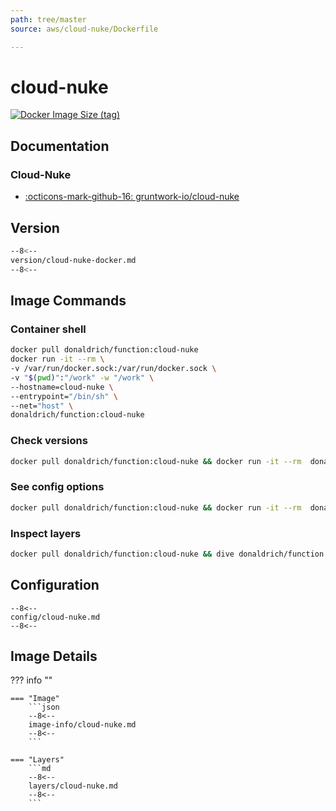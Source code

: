 ```yaml
---
path: tree/master
source: aws/cloud-nuke/Dockerfile

---
```


# cloud-nuke

[![Docker Image Size (tag)](https://img.shields.io/docker/image-size/donaldrich/function/cloud-nuke?color=blue&label=donaldrich/function:cloud-nuke&logo=docker&style=flat-square)](https://hub.docker.com/r/donaldrich/function/cloud-nuke)

## Documentation

### Cloud-Nuke

* [:octicons-mark-github-16: gruntwork-io/cloud-nuke](https://github.com/gruntwork-io/cloud-nuke)

## Version

```sh
--8<--
version/cloud-nuke-docker.md
--8<--
```

## Image Commands

### Container shell

```sh
docker pull donaldrich/function:cloud-nuke
docker run -it --rm \
-v /var/run/docker.sock:/var/run/docker.sock \
-v "$(pwd)":"/work" -w "/work" \
--hostname=cloud-nuke \
--entrypoint="/bin/sh" \
--net="host" \
donaldrich/function:cloud-nuke
```

### Check versions

```sh
docker pull donaldrich/function:cloud-nuke && docker run -it --rm  donaldrich/function:cloud-nuke validate
```

### See config options

```sh
docker pull donaldrich/function:cloud-nuke && docker run -it --rm  donaldrich/function:cloud-nuke help
```

### Inspect layers

```sh
docker pull donaldrich/function:cloud-nuke && dive donaldrich/function:cloud-nuke
```

## Configuration

```
--8<--
config/cloud-nuke.md
--8<--
```

## Image Details

??? info ""

    === "Image"
        ```json
        --8<--
        image-info/cloud-nuke.md
        --8<--
        ```

    === "Layers"
        ```md
        --8<--
        layers/cloud-nuke.md
        --8<--
        ```
